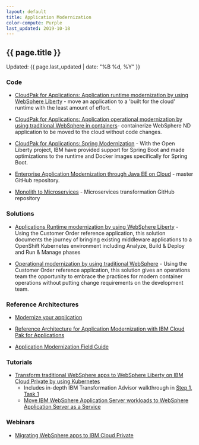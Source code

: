 ```yaml
---
layout: default
title: Application Modernization
color-compute: Purple
last_updated: 2019-10-18
---
```


## {{ page.title }}

Updated: {{ page.last_updated | date: "%B %d, %Y" }}

### Code
- [CloudPak for Applications: Application runtime modernization by using WebSphere Liberty](https://github.com/ibm-cloud-architecture/cloudpak-for-applications/tree/liberty) - move an application to a 'built for the cloud' runtime with the least amount of effort.

- [CloudPak for Applications: Application operational modernization by using traditional WebSphere in containers](https://github.com/ibm-cloud-architecture/cloudpak-for-applications/tree/was90)- containerize WebSphere ND application  to be moved to the cloud without code changes.

- [CloudPak for Applications: Spring Modernization](https://github.com/ibm-cloud-architecture/cloudpak-for-applications/tree/spring) - With the Open Liberty project, IBM have provided support for Spring Boot and made optimizations to the runtime and Docker images specifically for Spring Boot.

- [Enterprise Application Modernization through Java EE on Cloud](https://github.com/ibm-cloud-architecture/refarch-jee) - master GitHub repository.

- [Monolith to Microservices](https://github.com/ibm-cloud-architecture/refarch-jee-monolith-to-microservices) - Microservices transformation GitHub repository


### Solutions

- [Applications Runtime modernization by using WebSphere Liberty](https://www.ibm.com/cloud/garage/architectures/application-modernization/runtime-modernization) - Using the Customer Order reference application, this solution documents the journey of bringing existing middleware applications to a OpenShift Kubernetes environment including Analyze, Build & Deploy and Run & Manage phases

- [Operational modernization by using traditional WebSphere](https://www.ibm.com/cloud/garage/architectures/application-modernization/op-modernization) - Using the Customer Order reference application, this solution  gives an operations team the opportunity to embrace the practices for modern container operations without putting change requirements on the development team.



### Reference Architectures

- [Modernize your application](https://www.ibm.com/cloud/garage/architectures/application-modernization)

- [Reference Architecture for Application Modernization with IBM Cloud Pak for Applications](https://www.ibm.com/cloud/garage/architectures/application-modernization/reference-architecture)

- [Application Modernization Field Guide](https://www.ibm.com/cloud/garage/content/field-guide/app-modernization-field-guide)


### Tutorials

- [Transform traditional WebSphere apps to WebSphere Liberty on IBM Cloud Private by using Kubernetes](https://www.ibm.com/cloud/garage/content/course/websphere-on-cloud-private/)
  - Includes in-depth IBM Transformation Advisor walkthrough in [Step 1, Task 1](https://www.ibm.com/cloud/garage/content/course/websphere-on-cloud-private/1?task=1)
  - [Move IBM WebSphere Application Server workloads to WebSphere Application Server as a Service](https://www.ibm.com/cloud/garage/tutorials/was_lift_shift)




### Webinars

- [Migrating WebSphere apps to IBM Cloud Private](https://www.ibm.com/blogs/bluemix/2018/01/webinar-migrating-websphere-apps-ibm-cloud-private/)
